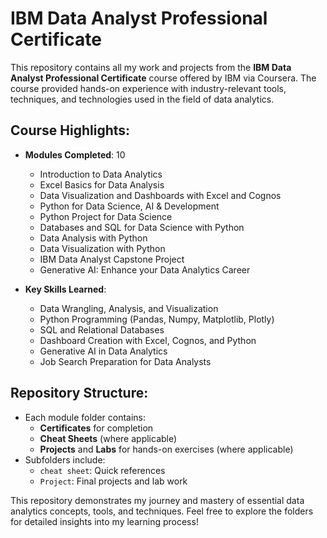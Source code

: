 # IBM Data Analyst Professional Certificate

This repository contains all my work and projects from the **IBM Data Analyst Professional Certificate** course offered by IBM via Coursera. The course provided hands-on experience with industry-relevant tools, techniques, and technologies used in the field of data analytics. 

## Course Highlights:
- **Modules Completed**: 10 
  - Introduction to Data Analytics
  - Excel Basics for Data Analysis
  - Data Visualization and Dashboards with Excel and Cognos
  - Python for Data Science, AI & Development
  - Python Project for Data Science
  - Databases and SQL for Data Science with Python
  - Data Analysis with Python
  - Data Visualization with Python
  - IBM Data Analyst Capstone Project
  - Generative AI: Enhance your Data Analytics Career

- **Key Skills Learned**:
  - Data Wrangling, Analysis, and Visualization
  - Python Programming (Pandas, Numpy, Matplotlib, Plotly)
  - SQL and Relational Databases
  - Dashboard Creation with Excel, Cognos, and Python
  - Generative AI in Data Analytics
  - Job Search Preparation for Data Analysts

## Repository Structure:
- Each module folder contains:
  - **Certificates** for completion
  - **Cheat Sheets** (where applicable)
  - **Projects** and **Labs** for hands-on exercises (where applicable)
- Subfolders include:
  - `cheat sheet`: Quick references
  - `Project`: Final projects and lab work

This repository demonstrates my journey and mastery of essential data analytics concepts, tools, and techniques. Feel free to explore the folders for detailed insights into my learning process!
